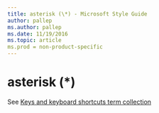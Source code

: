 ```yaml
---
title: asterisk (\*) - Microsoft Style Guide
author: pallep
ms.author: pallep
ms.date: 11/19/2016
ms.topic: article
ms.prod = non-product-specific
---
```


# asterisk (\*)

See [Keys and keyboard shortcuts term collection](/style-guide/a-z-word-list-term-collections/term-collections/keys-keyboard-shortcuts)
